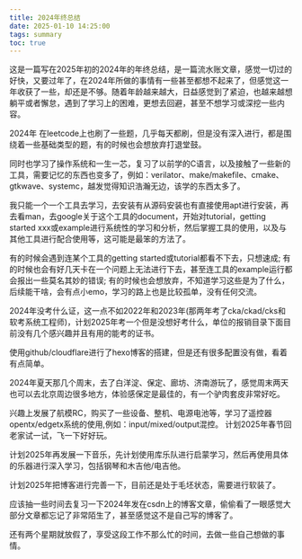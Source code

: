 ```yaml
---
title: 2024年终总结
date: 2025-01-10 14:25:00
tags: summary
toc: true
---
```


这是一篇写在2025年初的2024年的年终总结，是一篇流水账文章，感觉一切过的好快，又要过年了，在2024年所做的事情有一些甚至都想不起来了，但感觉这一年收获了一些，却还是不够。随着年龄越来越大，日益感觉到了紧迫，也越来越想躺平或者懈怠，遇到了学习上的困难，更想去回避，甚至不想学习或深挖一些内容。

2024年 在leetcode上也刷了一些题，几乎每天都刷，但是没有深入进行，都是围绕着一些基础类型的题，有的时候也会想放弃打退堂鼓。

同时也学习了操作系统和一生一芯，复习了以前学的C语言，以及接触了一些新的工具，需要记忆的东西也变多了，例如：verilator、make/makefile、cmake、gtkwave、systemc，越发觉得知识浩瀚无边，该学的东西太多了。

我只能一个一个工具去学习，去安装有从源码安装也有直接使用apt进行安装，再去看man，去google关于这个工具的document，开始对tutorial，getting started xxx或example进行系统性的学习和分析，然后掌握工具的使用，以及与其他工具进行配合使用等，这可能是最笨的方法了。

有的时候会遇到连某个工具的getting started或tutorial都看不下去，只想速成; 有的时候也会有好几天卡在一个问题上无法进行下去，甚至连工具的example运行都会报出一些莫名其妙的错误; 有的时候也会想放弃，不知道学习这些是为了什么，后续能干啥，会有点小emo，学习的路上也是比较孤单，没有任何交流。

2024年没考什么证，这一点不如2022年和2023年(那两年考了cka/ckad/cks和软考系统工程师)，计划2025年考一个但是没想好考什么，单位的报销目录下面目前没有几个感兴趣并且有用的能考的证书。

使用github/cloudflare进行了hexo博客的搭建，但是还有很多配置没有做，看着有点简单。

2024年夏天那几个周末，去了白洋淀、保定、廊坊、济南游玩了，感觉周末两天也可以去北京周边很多地方，体验感保定是最佳的，有一个驴肉套皮非常好吃。

兴趣上发展了航模RC，购买了一些设备、整机、电源电池等，学习了遥控器opentx/edgetx系统的使用,例如：input/mixed/output混控。
计划2025年春节回老家试一试，飞一下好好玩。

计划2025年再发展一下音乐，先计划使用库乐队进行启蒙学习，然后再使用具体的乐器进行深入学习，包括钢琴和木吉他/电吉他。

计划2025年把博客进行完善一下，目前还是处于毛坯状态，需要进行软装了。

应该抽一些时间去复习一下2024年发在csdn上的博客文章，偷偷看了一眼感觉大部分文章都忘记了非常陌生了，甚至感觉这不是自己写的博客了。

还有两个星期就放假了，享受这段工作不那么忙的时间，去做一些自己想做的事情。
